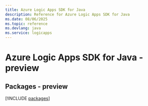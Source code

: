 ```yaml
---
title: Azure Logic Apps SDK for Java
description: Reference for Azure Logic Apps SDK for Java
ms.date: 08/06/2025
ms.topic: reference
ms.devlang: java
ms.service: logicapps
---
```

# Azure Logic Apps SDK for Java - preview
## Packages - preview
[!INCLUDE [packages](logic-apps-index.md)]